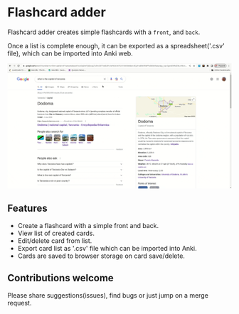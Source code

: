 # Flashcard adder
Flashcard adder creates simple flashcards with a `front`, and `back`.

Once a list is complete enough, it can be exported as a spreadsheet('.csv' file), 
which can be imported into Anki web.

![crud-demo](public/docs/usage-export.gif)

## Features
* Create a flashcard with a simple front and back. 
* View list of created cards.
* Edit/delete card from list.
* Export card list as '.csv' file which can be imported into Anki.
* Cards are saved to browser storage on card save/delete. 

## Contributions welcome
Please share suggestions(issues), find bugs or just jump on a merge request. 

